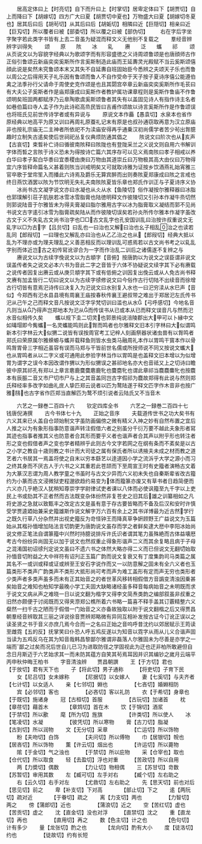 <!-- { "loadSidebar": true } -->
　　居高定体曰上【时亮切】自下而升曰上【时掌切】居卑定体曰下【胡贾切】自上而降曰下【胡嫁切】四方广大曰夏【胡贾切中夏也】万物盛大曰夏【胡嫁切冬夏也】居其后曰后【胡茍切】从其后曰后【胡姤切】相隣曰近【巨隠切】相亲曰近【巨刄切】所以覆者曰被【部委切】所以覆之曰被【部伪切】
　　右在字后字坐字聚字若此类字书皆有上去二音虽为疑混而释文义无他别不复载之
　　羣经音辨　　　　辨字训得失
　　颂　　原　　陔　　冰　　乿
　　赓　　泛　　蠵　　祁
　　颂从页说文以为容貌字经典以为歌颂字而有形容盛徳之义诗周颂鲁颂是也唐顔师古作正俗引鲁颂云新庙奕奕奚斯所作言奚斯制造此庙而王延夀灵光殿赋不当云奚斯颂僖顔此说是矣然未究鲁颂本末又其失不自延夀自班固始臣今悉辨之夫颂天子乐也而鲁以周公之后得用天子礼乐因有鲁颂而鲁人不自作受命于天子按子夏诗序僖公能遵伯禽之法季孙行父请命于周使史克作颂是也且其閟宫卒章云新庙奕奕奚斯所作毛苌曰有大夫公子奚斯者作是庙郑康成曰奚斯作者教护属功课章程则是奚斯作鲁庙不作鲁颂明矣班固两都赋序乃云臯陶歌虞奚斯颂鲁者其失有以盖固见诗人有指作诗主名者如巷伯篇曰寺人孟子作为此诗崧高烝民皆曰吉甫作颂故以诗言奚斯所作是作鲁颂误也将班氏见前世传诗学者或有异说与
　　原说文本作厵【愚袁切】水泉本也省作原经典以地高平为原又训曰再周礼原蚕礼记末有原是也叔孙通窃取再意为汉立原庙非也按礼宗庙无二主神者所依祀不为渎庙安得再乎通乗汉初尚儒学者苦少茍出胷臆趣时立制失古逺矣使后世祠祀丛复仪典烦防通其倡之
　　陔说文曰阶次也从亥声【古哀切】束晳补亡诗曰循彼南陔释曰陔陇也有登陇采兰之义说文则自用六书解训字体而晳之言陔于诗义恐未为得按诗亡篇六其序存可以见义焉南陔曰孝子相戒以养白华曰孝子絜白华黍曰宜黍稷由庚曰万物由其道崇丘曰万物极其高大由仪曰万物得宜六序皆释命篇名义甚着则陔当训戒明矣又可就取诗雅为证按乡饮酒燕礼始宵雅三官卒歌于堂帘笙入而播此六诗焉及爵乐无算宾醉而出则奏陔夏郑康成曰陔之言戒也终日燕饮酒罢以陔为节饮明无失礼夫南陔陔夏皆乐章也郑氏作训正与子夏诗序义协
　　冰尚书古文凝字说文亦曰水凝也从仌从水【鱼陵切】俗作凝按尔雅释器曰冰脂也郭璞解引荘子肌肤若冰雪冰雪脂膏也陆徳明释文作彼陵切又引孙本作凝牛烝切然则郭说陆音于尔雅皆未为得夫膏凝曰脂尔雅用古字以冰为脂膏取义凝结而郭不见尚书说文古字逺引冰雪为脂膏疏矣陆从而作彼陵切误矣若孙炎所传尔雅本作凝字虽改古文于义不失乿古文尚书治字也□□古文乱字也孔安国训乱曰治按许叔重说文无乿字以□为古字【吕贠切】曰乱也一曰治也又解曰治也幺子相乱治之也读若乱同【郎叚切】一曰理也又解乱亦曰治也从乙乙治之也从【郎叚切】经典大抵以乱为不理亦或为理夫理乱之义善恶相反而以理训乱可惑焉若以古文尚书考之以乿乱字别而体近岂古之初传冩讹谬合为一字而作治乱二训后之诸儒遂不复辨之与
　　赓说文以为古续字俛说文以为古頫字【音俯】按唐韵以为说文之误臣谓非说文误盖传者失之说文必本六书为音此二字之音皆于六体不协疑说文续字其下必有赓载之说传者因复出赓云或从庚贝頫字其下或有低俯之训因复出俛云或从人免古尚书释文赓有加孟皆行二切曰说文以为古续字徐修说文曰今俗作古行切陆不出续音而徐增古行切皆有意焉汜诗传曰决复入为汜说文曰水别复入水也一曰汜穷渎从水巳声【音似】今郑西有汜水县县境有周襄王庙按春秋传襄王避叔带之难出于郑居汜左氏传书汜从己午之己而释文音凡按说文泛字孚梵切训曰滥也从水【弓呼感切】今地名音凡则当从乃得声岂郑地本为汜从而传误书从已或本从已而释文误音凡与然而汜水音似相传久矣
　　蠵以规下圭二切灵也郭景纯说涪陵郡出大甲可以卜縁中文如瑇瑁即今觜蠵一名灵蠵能鸣则此胷而鸣者也尔雅释文旧本引字林曰大似谓鸣新本引字林云大似猬二说皆有误按周官考工记梓人刻画祭器状诸虫兽有以胷鸣者郑氏曰荣原属尔雅蝾螈与蠵并载释鱼则皆水虫类马融周礼本作以胃鸣干寳本作以骨鸣胷胃骨三字相近虽容有误而马郑与干皆前世名儒或所授师说不同又按说文蠵大也从胃鸣者从以二字义或可通用此参验字林当作以胃鸣是也盖释文旧本增以为似增胃为谓字之误今本因改谓作猬以为形似猬误之甚祁地名亦大也音祗又上之切诗曰瞻彼中原其祁孔有郑以上章言麀鹿麌麌麀鹿牝也麌麕牝也谓此章祁当麎麎麋牝也按麎本有辰脤二音又市尸切市尸与上之其音盖同岂古字假祁为麎故郑得有此说与然则郑氏释经率多改字如曲礼庻人挚匹郑云说者以匹为鹜陆遂于释文匹字作木音非也按广雅鴄也古字省作匹郑当直解匹为鹜不烦引说者云陆氏又不当音木





　　六艺之一録巻二百四十六
　　钦定四库全书
　　六艺之一録巻二百四十七　　钱唐倪涛撰
　　古今书体七十九
　　正始之音序
　　夫载道传世书之功大矣书有六义其来已乆盖自仓颉始制文字虽防画偏傍之微有精义入神之妙有自然布置之宜后人推之以为有象形指事防意谐声转注假借六者之别虽分千衍万要不越此夫象形者冩其迹也指事者推其义也防意者合其形而要乎义者也谐声者合其声以附乎形也转注者形之变也假借者声之变也学者精辨乎此则古今文字若网之在纲有条而不紊矣是以古之小学之教自十歳则教之书计而大司徒之属有保氏者所以诱掖夫未成之材而教之道艺者六书居其一焉盖将使之自末以穷本繇艺以逹道因小学之流泝乎大学之源小而习之终其身而不厌古人于六书之义其重若此苍颉而下至周宣王时有史籀者演畅古文着为大篆汉志谓为周人教学童之书虽时与古文少异而六义初未失也自秦斯辈省改古籀约为小篆而古文浸微狱吏程邈欲趋约易变为体而籀篆亦废又有草书者日趋简便而六义亦几乎絶汉人犹稍知尊崇字学尉律试吏者课以八体而必使讽籀至九千字以上吏民上书或劾其不正者然而古法既变杂体纷然非复苍史之旧其后雄之训纂相如之凡将史游之急就以致甄丰之改定古文是虽有意于存古要皆略而不备及后汉和安时许慎受学贾逵廼始兼采史籀雄斯作说文解字万六百有余上之其书详博最为近古然学行之既久行草八分杂然并出视史籀反为竒怪钟王而降真草争姸顾野王广益说文为玉篇始从其楷孙愐增加陆法言切韵更为唐韵说文虽存而学之者鲜矣逮大厯中李阳冰始尚说文修正笔法自谓篆籀中兴然时持臆说排斥许氏识者谓其笔力虽殊絶而古体益壊厯考古今纷纷异尚固无以加于说文也然叔重止得象形谐声二义而其余复略且病于子母之混淆国初诏徐刋定说文虽曰不遗六书之体然大略亦得二义而已但说文无翻切始取孙愐音切附益之大中祥符有诏刋正玉篇广韵而说文复衰又有丁度集韵司马类篇之属其名不一或训或释或证或辨至王安石字说作而又一以防意解之固未有全六义者也玉篇类形不类声广韵类声不类形大抵形尚可考而声为难工盖形有定而声无穷也类形者少类声者多类声虽多而未有正其始音之的者世革风移转相假借方音譌变清浊因乗甚矣始音之难知也柏知学最晚小学工夫固大缺略诸经虽多释音每病始音之未明既而求于说文又病从声之难晓一日以说文翻为楷字又得李文简焘类韵之编部叙虽非叔重之旧然亦颇便于讨阅既而又得夹漈郑公樵所着六书略一篇喜不释手盖其订覈精整六义粲然一扫千古之陋而于假借一门始音之义亦备故独取以附于说文翻楷之后又得贾昌朝羣经音辨取其三丽之详说徐音贾辨郑略微有异同互相补发按古证今订讹正误以之读圣贤之书于音义亦庶几焉今合而一之名曰正始之音呜呼昔沈约以郊居赋示王筠读至雌霓【五的反】抚掌笑曰仆恐人呼五鸡反遂以为知音以霓字从雨从儿义合谐声固当读为五鸡反乌在其为知音哉韩昌黎鄙尔雅谓非磊落人尔雅固未为尽善是亦学之一端而鄙之过矣而况后世自儿已习为进取防径之学固视此为迂也迂非柏所敢避但自念日月斯迈于六艺始求其一而未防其蕴方自笑其茍焉耳因并识其编钞之嵗月云端平丙申秋仲晦王柏书
　　字音清浊辨　　贾昌朝譔
　　王【于方切】君也　　　　　【于放切】君有天下也
　　子【将此切】男子通称　　　【将吏切】子育下民
　　女【尼吕切】女未嫁称　　　【尼据切】以女嫁人
　　妻【七奚切】与夫齐者　　　【七计切】以女适人
　　亲【七邻切】婣也　　　　　【七吝切】婚婣相防
　　宾【必邻切】客也　　　　　【必吝切】客以礼防
　　衣【于希切】身章也　　　　【于既切】施诸身
　　冠【古桓切】首服　　　　　【古玩切】加诸首
　　枕【章荏切】藉首木　　　　【章鸩切】首在木
　　饮【于锦切】酒浆　　　　　【于禁切】所以歠
　　麾【所为切】旌旗　　　　　【许类切】所以使人
　　冰【笔凌切】水凝　　　　　【彼凭切】所以寒物
　　膏【古刀切】脂凝　　　　　【古到切】所以润物
　　文【无分切】采章　　　　　【亡运切】所以饰物
　　粉【夫吻切】白饰　　　　　【夫问切】所以傅物
　　巾【居银切】帨也　　　　　【居吝切】所以饰物
　　薫【许云切】烟出也　　　　【许运切】所以薧物
　　隂【于金切】气之浊也　　　【于禁切】所以庇物
　　采【仓宰也】取也　　　　　【仓代切】所以取食
　　轻【去盈切】浮也对重　　　【苦政切】所以自用
　　两【力奬切】偶数　　　　　【力让切】物相偶
　　三【苏甘切】竒数　　　　　【苏暂切】审用其数
　　左【臧可切】左手对右　　　【臧个切】左右助之
　　右【云久切】右手对左　　　【尤救切】左右助之
　　先【思天切】前也对后　　　【思见切】前之
　　卑【补支切】下对高　　　　【部止切】下之
　　逺【两阮切】疏对近　　　　【于眷切】疏之
　　离【力支切】两也　　　　　【力智切】两之
　　傍【蒲郎切】近也　　　　　【蒲浪切】近之
　　空【苦红切】虚也　　　　　【苦贡切】虚之
　　沈【直金切】没也对浮　　　【直禁切】沈之
　　重【直龙切】再也　　　　　【直用切】再之
　　数【色主切】计之也　　　　【色句切】计有多少
　　量【龙张切】酌之也　　　　【龙向切】酌有大小
　　度【徒洛切】约也　　　　　【徒故切】约有长短

